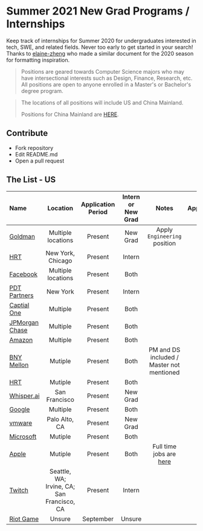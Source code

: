 # Summer 2021 New Grad Programs / Internships

Keep track of internships for Summer 2020 for undergraduates interested in tech, SWE, and related fields. Never too early to get started in your search! Thanks to [elaine-zheng](https://github.com/elaine-zheng) who made a similar document for the 2020 season for formatting inspiration.

> Positions are geared towards Computer Science majors who may have intersectional interests such as Design, Finance, Research, etc. All positions are open to anyone enrolled in a Master's or Bachelor's degree program.

> The locations of all positions will include US and China Mainland. 
> 
> Positions for China Mainland are [HERE](./README-zn.md).


## Contribute

- Fork repository
- Edit README.md
- Open a pull request


## The List - US
|Name|Location|Application Period|Intern or New Grad|Notes|Applied?|
|:--|:--:|:--:|:--:|:--:|:--:|
|[Goldman](https://www.goldmansachs.com/careers/students/programs/americas/new-analyst-program.html)|Multiple locations|Present|New Grad|Apply `Engineering` position||
|[HRT](https://www.hudsonrivertrading.com/careers/job/?gh_jid=2160225&gh_src=bfb803e81us)|New York, Chicago|Present|Intern|||
|[Facebook](https://www.facebook.com/careers/students-and-grads/?p[teams][0]=Internship%20-%20Engineering%2C%20Tech%20%26%20Design&p[teams][1]=Internship%20-%20Business&p[teams][2]=Internship%20-%20PhD&p[teams][3]=University%20Grad%20-%20PhD%20%26%20Postdoc&p[teams][4]=University%20Grad%20-%20Engineering%2C%20Tech%20%26%20Design&p[teams][5]=University%20Grad%20-%20Business&teams[0]=Internship%20-%20Engineering%2C%20Tech%20%26%20Design&teams[1]=Internship%20-%20Business&teams[2]=Internship%20-%20PhD&teams[3]=University%20Grad%20-%20PhD%20%26%20Postdoc&teams[4]=University%20Grad%20-%20Engineering%2C%20Tech%20%26%20Design&teams[5]=University%20Grad%20-%20Business)|Multiple locations|Present|Both|||
|[PDT Partners](https://www.pdtpartners.com/jobs.html?gh_jid=1372119)|New York|Present|Intern|||
|[Captial One](https://campus.capitalone.com/)|Multiple|Present|Both|||
|[JPMorgan Chase](https://careers.jpmorgan.com/us/en/students/programs?)|Multiple|Present|Both|||
|[Amazon](https://www.amazon.jobs/en/search?base_query=software+2021&loc_query=&latitude=&longitude=&loc_group_id=&invalid_location=false&country=&city=&region=&county=)|Multiple|Present|Both|||
|[BNY Mellon](https://jobs.bnymellon.com/jobs?keywords=2021%20software&page=1&sortBy=relevance)|Mutiple|Present|Both|PM and DS included / Master not mentioned ||
|[HRT](https://www.hudsonrivertrading.com/careers/?gh_src=bfb803e81us)|Mutiple|Present|Both|||
|[Whisper.ai](https://boards.greenhouse.io/whisperai/jobs/4424260002)|San Francisco|Present|New Grad|||
|[Google](https://careers.google.com/jobs/results/?category=DATA_CENTER_OPERATIONS&category=DEVELOPER_RELATIONS&category=HARDWARE_ENGINEERING&category=INFORMATION_TECHNOLOGY&category=MANUFACTURING_SUPPLY_CHAIN&category=NETWORK_ENGINEERING&category=PRODUCT_MANAGEMENT&category=PROGRAM_MANAGEMENT&category=SOFTWARE_ENGINEERING&category=TECHNICAL_INFRASTRUCTURE_ENGINEERING&category=TECHNICAL_SOLUTIONS&category=TECHNICAL_WRITING&category=USER_EXPERIENCE&company=Google&company=YouTube&employment_type=FULL_TIME&employment_type=PART_TIME&employment_type=TEMPORARY&jex=ENTRY_LEVEL&src=Online%2FHouse%20Ads%2FBKWS)|Multiple|Present|Both|||
|[vmware](https://careers.vmware.com/main/jobs/R2009349?utm_campaign=google_jobs_apply&utm_source=google_jobs_apply&utm_medium=organic)|Palo Alto, CA|Present|New Grad|||
|[Microsoft](https://careers.microsoft.com/students/us/en/c/engineering-jobs)|Mutiple|Present|Both|||
|[Apple](https://www.apple.com/jobs/us/students.html)|Mutiple|Present|Both|Full time jobs are [here](https://www.apple.com/jobs/us/teams.html)||
|[Twitch](https://boards.greenhouse.io/twitch/jobs/4827849002#app)|Seattle, WA; Irvine, CA; San Francisco, CA|Present|Intern|||
|[Riot Game](https://www.riotgames.com/en/university-programs)|Unsure|September|Unsure|||

